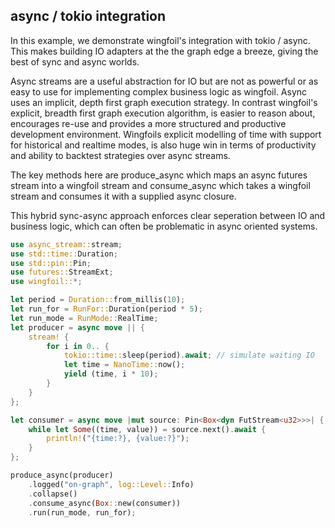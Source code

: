 ## async / tokio integration

In this example, we demonstrate wingfoil's integration with tokio / async.
This makes building IO adapters at the the graph edge a breeze, giving 
the best of sync and async worlds.   

Async streams are a useful abstraction for IO but are not as powerful or 
as easy to use for implementing complex business logic as wingfoil.  Async 
uses an implicit, depth first graph execution strategy.  In
contrast wingfoil's explicit, breadth first graph execution algorithm, 
is easier to reason about, encourages re-use and provides a more 
structured and productive development environment.   Wingfoils 
explicit modelling of time with support for historical and realtime 
modes, is also huge win in terms of productivity and ability to 
backtest strategies over async streams.


The key methods here are produce_async which maps an async futures stream 
into a wingfoil stream and consume_async which takes a wingfoil stream
and consumes it with a supplied async closure.

This hybrid sync-async approach enforces clear seperation 
between IO and business logic, which can often be problematic in 
async oriented systems.   




```rust
use async_stream::stream;
use std::time::Duration;
use std::pin::Pin;
use futures::StreamExt;
use wingfoil::*;

let period = Duration::from_millis(10);
let run_for = RunFor::Duration(period * 5);
let run_mode = RunMode::RealTime;
let producer = async move || {
    stream! {
        for i in 0.. {
            tokio::time::sleep(period).await; // simulate waiting IO
            let time = NanoTime::now();
            yield (time, i * 10);
        }
    }
};

let consumer = async move |mut source: Pin<Box<dyn FutStream<u32>>>| {
    while let Some((time, value)) = source.next().await {
        println!("{time:?}, {value:?}");
    }
};

produce_async(producer)
    .logged("on-graph", log::Level::Info)
    .collapse()
    .consume_async(Box::new(consumer))
    .run(run_mode, run_for);
```

